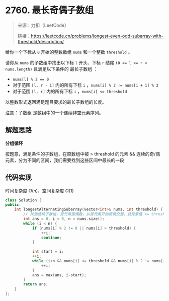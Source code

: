 ﻿# 2760. 最长奇偶子数组
> 来源：力扣（LeetCode）
> 
> 链接：https://leetcode.cn/problems/longest-even-odd-subarray-with-threshold/description/

给你一个下标从 `0` 开始的整数数组 `nums` 和一个整数 `threshold` 。

请你从 `nums` 的子数组中找出以下标 `l` 开头、下标 `r` 结尾 `(0 <= l <= r < nums.length)` 且满足以下条件的 最长子数组 ：
- `nums[l] % 2 == 0`
- 对于范围 `[l, r - 1]` 内的所有下标 `i` ，`nums[i] % 2 != nums[i + 1] % 2`
- 对于范围 `[l, r]` 内的所有下标 `i` ，`nums[i] <= threshold`

以整数形式返回满足题目要求的最长子数组的长度。

注意：子数组 是数组中的一个连续非空元素序列。

## 解题思路
**分组循环**

按题意，满足条件的子数组，在原数组中被 > threshold 的元素 && 连续的奇/偶元素，分为不同的区间，我们需要找到这些区间中最长的一段

## 代码实现
时间复杂度 $O(n)$，空间复杂度 $O(1)$
```cpp
class Solution {
public:
    int longestAlternatingSubarray(vector<int>& nums, int threshold) {
        // 找到连续子数组，首元素是偶数，从首元素开始奇偶交替，且元素值 <= threshold
        int ans = 0, i = 0, n = nums.size();
        while (i < n) {
            if (nums[i] % 2 != 0 || nums[i] > threshold) {
                ++i;
                continue;
            }
            
            int start = i;
            ++i;
            while (i<n && nums[i] <= threshold && nums[i] % 2 != nums[i-1] % 2) {
                ++i;
            }
            ans = max(ans, i-start);
        }
        return ans;
    }
};
```
